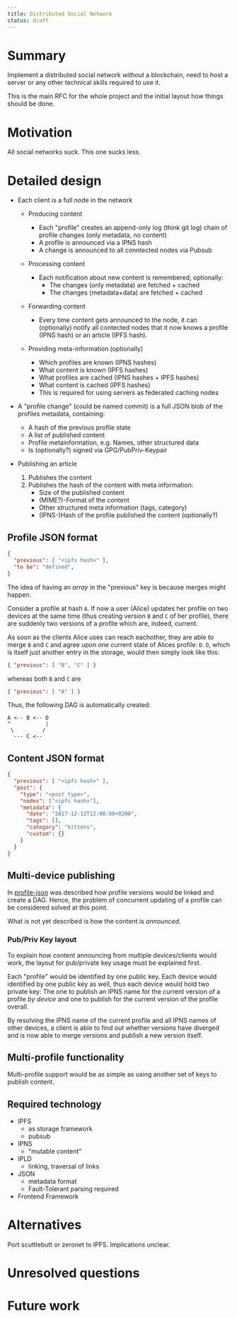 ```yaml
---
title: Distributed Social Network
status: draft
---
```


# Summary
[summary]: #summary

Implement a distributed social network _without_ a blockchain, need to host a
server or any other technical skills required to use it.

This is the main RFC for the whole project and the initial layout how things
should be done.

# Motivation
[motivation]: #motivation

All social networks suck. This one sucks less.

# Detailed design
[design]: #detailed-design

* Each client is a full node in the network
    * Producing content
        * Each "profile" creates an append-only log (think git log) chain of
          profile changes (only metadata, no content)
        * A profile is announced via a IPNS hash
        * A change is announced to all conntected nodes via Pubsub

    * Processing content
        * Each notification about new content is remembered, optionally:
            * The changes (only metadata) are fetched + cached
            * The changes (metadata+data) are fetched + cached

    * Forwarding content
        * Every time content gets announced to the node, it can (optionally)
          notify all contected nodes that it now knows a profile (IPNS hash)
          or an article (IPFS hash).

    * Providing meta-information (optionally)
        * Which profiles are known (IPNS hashes)
        * What content is known (IPFS hashes)
        * What profiles are cached (IPNS hashes + IPFS hashes)
        * What content is cached (IPFS hashes)
        * This is required for using servers as federated caching nodes

* A "profile change" (could be named commit) is a full JSON blob of the
  profiles metadata, containing:
    * A hash of the previous profile state
    * A list of published content
    * Profile metainformation, e.g. Names, other structured data
    * Is (optionally?) signed via GPG/PubPriv-Keypair

* Publishing an article
    1. Publishes the content
    1. Publishes the hash of the content with meta information:
        * Size of the published content
        * (MIME?)-Format of the content
        * Other structured meta information (tags, category)
        * (IPNS-)Hash of the profile published the content (optionally?)

## Profile JSON format
[profile-json]: #profile-json


```json
{
  "previous": [ "<ipfs hash>" ],
  "to be": "defined",
}
```

The idea of having an _array_ in the "previous" key is because merges might
happen.

Consider a profile at hash `A`. If now a user (Alice) updates her profile on two
devices at the same time (thus creating version `B` and `C` of her profile),
there are suddenly two versions of a profile which are, indeed, current.

As soon as the clients Alice uses can reach eachother, they are able to merge
`B` and `C` and agree upon _one_ current state of Alices profile: `D`. `D`,
which is itself just another entry in the storage, would then simply look like
this:

```json
{ "previous": [ "B", "C" ] }
```

whereas both `B` and `C` are

```json
{ "previous": [ "A" ] }
```

Thus, the following DAG is automatically created:

```
A <-- B <-- D
^           |
 \         /
  --- C <--
```

## Content JSON format

```json
{
  "previous": [ "<ipfs hash>" ],
  "post": {
    "type": "<post type>",
    "nodes": ["<ipfs hash>"],
    "metadata": {
      "date": "2017-12-12T12:00:00+0200",
      "tags": [],
      "category": "kittens",
      "custom": {}
    }
  }
}
```

## Multi-device publishing

In [profile-json] was described how profile versions would be linked and
create a DAG. Hence, the problem of concurrent updating of a profile can be
considered solved at this point.

What is not yet described is how the content is _announced_.

### Pub/Priv Key layout

To explain how content announcing from multiple devices/clients would work,
the layout for pub/private key usage must be explained first.

Each "profile" would be identified by one public key.
Each device would identified by one public key as well, thus each device would
hold two private key: The one to publish an IPNS name for the current version
of a profile _by device_ and one to publish for the current version of the
profile overall.

By resolving the IPNS name of the current profile and all IPNS names of other
devices, a client is able to find out whether versions have diverged and is
now able to merge versions and publish a new version itself.

## Multi-profile functionality

Multi-profile support would be as simple as using another set of keys to
publish content.

## Required technology
[tech]: #tech

* IPFS
    * as storage framework
    * pubsub
* IPNS
    * "mutable content"
* IPLD
    * linking, traversal of links
* JSON
    * metadata format
    * Fault-Tolerant parsing required
* Frontend Framework

# Alternatives
[alternatives]: #alternatives

Port scuttlebutt or zeronet to IPFS. Implications unclear.

# Unresolved questions
[unresolved]: #unresolved-questions

# Future work
[future]: #future-work

